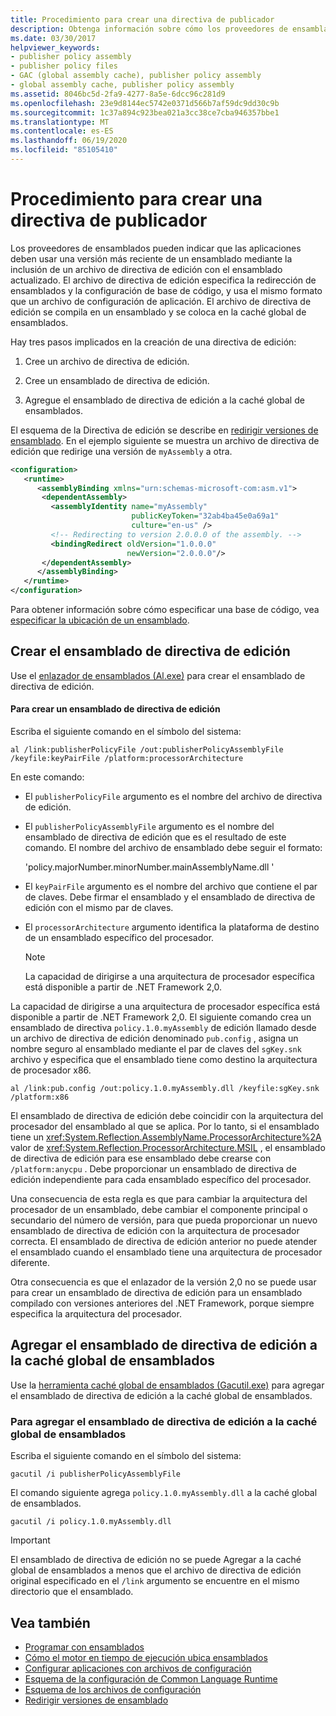 ```yaml
---
title: Procedimiento para crear una directiva de publicador
description: Obtenga información sobre cómo los proveedores de ensamblados pueden crear un archivo de directiva de edición con un ensamblado actualizado en .NET, para estipular que las aplicaciones deben usar la versión más reciente.
ms.date: 03/30/2017
helpviewer_keywords:
- publisher policy assembly
- publisher policy files
- GAC (global assembly cache), publisher policy assembly
- global assembly cache, publisher policy assembly
ms.assetid: 8046bc5d-2fa9-4277-8a5e-6dcc96c281d9
ms.openlocfilehash: 23e9d8144ec5742e0371d566b7af59dc9dd30c9b
ms.sourcegitcommit: 1c37a894c923bea021a3cc38ce7cba946357bbe1
ms.translationtype: MT
ms.contentlocale: es-ES
ms.lasthandoff: 06/19/2020
ms.locfileid: "85105410"
---
```

# <a name="how-to-create-a-publisher-policy"></a>Procedimiento para crear una directiva de publicador

Los proveedores de ensamblados pueden indicar que las aplicaciones deben usar una versión más reciente de un ensamblado mediante la inclusión de un archivo de directiva de edición con el ensamblado actualizado. El archivo de directiva de edición especifica la redirección de ensamblados y la configuración de base de código, y usa el mismo formato que un archivo de configuración de aplicación. El archivo de directiva de edición se compila en un ensamblado y se coloca en la caché global de ensamblados.

Hay tres pasos implicados en la creación de una directiva de edición:

1. Cree un archivo de directiva de edición.

2. Cree un ensamblado de directiva de edición.

3. Agregue el ensamblado de directiva de edición a la caché global de ensamblados.

El esquema de la Directiva de edición se describe en [redirigir versiones de ensamblado](redirect-assembly-versions.md). En el ejemplo siguiente se muestra un archivo de directiva de edición que redirige una versión de `myAssembly` a otra.

```xml
<configuration>
   <runtime>
      <assemblyBinding xmlns="urn:schemas-microsoft-com:asm.v1">
       <dependentAssembly>
         <assemblyIdentity name="myAssembly"
                           publicKeyToken="32ab4ba45e0a69a1"
                           culture="en-us" />
         <!-- Redirecting to version 2.0.0.0 of the assembly. -->
         <bindingRedirect oldVersion="1.0.0.0"
                          newVersion="2.0.0.0"/>
       </dependentAssembly>
      </assemblyBinding>
   </runtime>
</configuration>
```

Para obtener información sobre cómo especificar una base de código, vea [especificar la ubicación de un ensamblado](specify-assembly-location.md).

## <a name="creating-the-publisher-policy-assembly"></a>Crear el ensamblado de directiva de edición

Use el [enlazador de ensamblados (Al.exe)](../tools/al-exe-assembly-linker.md) para crear el ensamblado de directiva de edición.

#### <a name="to-create-a-publisher-policy-assembly"></a>Para crear un ensamblado de directiva de edición

Escriba el siguiente comando en el símbolo del sistema:

```console
al /link:publisherPolicyFile /out:publisherPolicyAssemblyFile /keyfile:keyPairFile /platform:processorArchitecture
```

En este comando:

- El `publisherPolicyFile` argumento es el nombre del archivo de directiva de edición.

- El `publisherPolicyAssemblyFile` argumento es el nombre del ensamblado de directiva de edición que es el resultado de este comando. El nombre del archivo de ensamblado debe seguir el formato:

  'policy.majorNumber.minorNumber.mainAssemblyName.dll '

- El `keyPairFile` argumento es el nombre del archivo que contiene el par de claves. Debe firmar el ensamblado y el ensamblado de directiva de edición con el mismo par de claves.

- El `processorArchitecture` argumento identifica la plataforma de destino de un ensamblado específico del procesador.

  > [!NOTE]
  > La capacidad de dirigirse a una arquitectura de procesador específica está disponible a partir de .NET Framework 2,0.

La capacidad de dirigirse a una arquitectura de procesador específica está disponible a partir de .NET Framework 2,0. El siguiente comando crea un ensamblado de directiva `policy.1.0.myAssembly` de edición llamado desde un archivo de directiva de edición denominado `pub.config` , asigna un nombre seguro al ensamblado mediante el par de claves del `sgKey.snk` archivo y especifica que el ensamblado tiene como destino la arquitectura de procesador x86.

```console
al /link:pub.config /out:policy.1.0.myAssembly.dll /keyfile:sgKey.snk /platform:x86
```

El ensamblado de directiva de edición debe coincidir con la arquitectura del procesador del ensamblado al que se aplica. Por lo tanto, si el ensamblado tiene un <xref:System.Reflection.AssemblyName.ProcessorArchitecture%2A> valor de <xref:System.Reflection.ProcessorArchitecture.MSIL> , el ensamblado de directiva de edición para ese ensamblado debe crearse con `/platform:anycpu` . Debe proporcionar un ensamblado de directiva de edición independiente para cada ensamblado específico del procesador.

Una consecuencia de esta regla es que para cambiar la arquitectura del procesador de un ensamblado, debe cambiar el componente principal o secundario del número de versión, para que pueda proporcionar un nuevo ensamblado de directiva de edición con la arquitectura de procesador correcta. El ensamblado de directiva de edición anterior no puede atender el ensamblado cuando el ensamblado tiene una arquitectura de procesador diferente.

Otra consecuencia es que el enlazador de la versión 2,0 no se puede usar para crear un ensamblado de directiva de edición para un ensamblado compilado con versiones anteriores del .NET Framework, porque siempre especifica la arquitectura del procesador.

## <a name="adding-the-publisher-policy-assembly-to-the-global-assembly-cache"></a>Agregar el ensamblado de directiva de edición a la caché global de ensamblados

Use la [herramienta caché global de ensamblados (Gacutil.exe)](../tools/gacutil-exe-gac-tool.md) para agregar el ensamblado de directiva de edición a la caché global de ensamblados.

### <a name="to-add-the-publisher-policy-assembly-to-the-global-assembly-cache"></a>Para agregar el ensamblado de directiva de edición a la caché global de ensamblados

Escriba el siguiente comando en el símbolo del sistema:

```console
gacutil /i publisherPolicyAssemblyFile
```

El comando siguiente agrega `policy.1.0.myAssembly.dll` a la caché global de ensamblados.

```console
gacutil /i policy.1.0.myAssembly.dll
```

> [!IMPORTANT]
> El ensamblado de directiva de edición no se puede Agregar a la caché global de ensamblados a menos que el archivo de directiva de edición original especificado en el `/link` argumento se encuentre en el mismo directorio que el ensamblado.

## <a name="see-also"></a>Vea también

- [Programar con ensamblados](../../standard/assembly/index.md)
- [Cómo el motor en tiempo de ejecución ubica ensamblados](../deployment/how-the-runtime-locates-assemblies.md)
- [Configurar aplicaciones con archivos de configuración](index.md)
- [Esquema de la configuración de Common Language Runtime](./file-schema/runtime/index.md)
- [Esquema de los archivos de configuración](./file-schema/index.md)
- [Redirigir versiones de ensamblado](redirect-assembly-versions.md)
